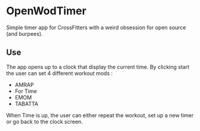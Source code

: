 # OpenWodTimer

Simple timer app for CrossFitters with a weird obsession for open source (and burpees).

## Use

The app opens up to a clock that display the current time.
By clicking start the user can set 4 different workout mods :

* AMRAP
* For Time
* EMOM
* TABATTA

When Time is up, the user can either repeat the workout, set up a new timer or go back to the clock screen.
